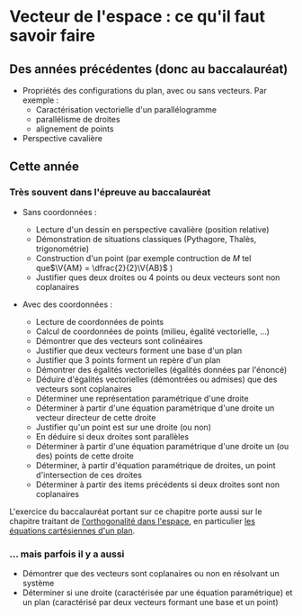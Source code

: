 # Vecteur de l'espace : ce qu'il faut savoir faire

## Des années précédentes (donc au baccalauréat)

<!-- - Produit scalaire dans le plan
- Equation cartésienne d'une droite
- Equation d'un cercle -->
- Propriétés des configurations du plan, avec ou sans vecteurs. Par exemple :
    - Caractérisation vectorielle d'un parallélogramme
    - parallélisme de droites
    - alignement de points
- Perspective cavalière
  
## Cette année 

### Très souvent dans l'épreuve au baccalauréat

- Sans coordonnées : 
    - Lecture d'un dessin en perspective cavalière (position relative)
    - Démonstration de situations classiques (Pythagore, Thalès, trigonométrie)
    - Construction d'un point (par exemple contruction de $M$ tel que$\V{AM} = \dfrac{2}{2}\V{AB}$ )
    - Justifier ques deux droites ou 4 points ou deux vecteurs sont non coplanaires

- Avec des coordonnées :
    - Lecture de coordonnées de points
    - Calcul de coordonnées de points (milieu, égalité vectorielle, ...)
    - Démontrer que des vecteurs sont colinéaires    
    - Justifier que deux vecteurs forment une base d'un plan
    - Justifier que 3 points forment un repère d'un plan
    - Démontrer des égalités vectorielles (égalités données par l'énoncé)
    - Déduire d'égalités vectorielles (démontrées ou admises) que des vecteurs sont coplanaires
    - Déterminer une représentation paramétrique d'une droite
    - Déterminer à partir d'une équation paramétrique d'une droite un vecteur directeur de cette droite
    - Justifier qu'un point est sur une droite (ou non)
    - En déduire si deux droites sont parallèles
    - Déterminer à partir d'une équation paramétrique d'une droite un (ou des) points de cette droite
    - Déterminer, à partir d'équation paramétrique de droites, un point d'intersection de ces droites
    - Déterminer à partir des items précédents si deux droites sont non coplanaires

L'exercice du baccalauréat portant sur ce chapitre porte aussi sur le chapitre traitant de [l'orthogonalité dans l'espace](../../Esp_ortho/Esp_ortho_base/01_Rappel_pdt_scal_plan.md), en particulier [les équations cartésiennes d'un plan](../../Esp_ortho/Esp_ortho_base/04_eq_cart_plan.md#eq_cartesienne_plan).

### ... mais parfois il y a aussi

- Démontrer que des vecteurs sont coplanaires ou non en résolvant un système
- Déterminer si une droite (caractérisée par une équation paramétrique) et un plan (caractérisé par deux vecteurs formant une base et un point)